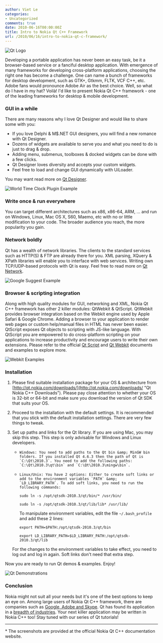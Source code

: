 ```yaml
---
author: Viet Le
categories:
- Uncategorized
comments: true
date: 2010-06-16T00:00:00Z
title: Intro to Nokia Qt C++ Framework
url: /2010/06/16/intro-to-nokia-qt-c-framework/
---
```


![Qt Logo](/res/2010/06/qt_image_thumb.png "Qt Logo")

Developing a portable application has never been an easy task, be it a browser-based service or a fanciful desktop application. With emergence of many frameworks for developing cross-platform applications, choosing the right one has become a challenge. One can name a bunch of frameworks for desktop development, such as GTK+, Gtkmm, FLTK, VCF C++, etc. Adobe fans would pronounce Adobe Air as the best choice. Well, so what do I have in my hat? Voilà! I'd like to present Nokia Qt C++ framework - one of the leading frameworks for desktop &amp; mobile development.

### GUI in a while

There are many reasons why I love Qt Designer and would like to share some with you:

* If you love Delphi &amp; M$.NET GUI designers, you will find a new romance with Qt Designer.
* Dozens of widgets are available to serve you and what you need to do is just to drag &amp; drop.
* Adding menu, submenus, toolboxes &amp; docked widgets can be done with a few clicks.
* Qt Designer loves diversity and accepts your custom widgets.
* Feel free to load and change GUI dynamically with UiLoader.

You may want read more on [Qt Designer][].

![World Time Clock Plugin Example](/res/2010/06/worldtimeclockplugin-example.png "World Time Clock Plugin Example")

### Write once &amp; run everywhere

You can target different architectures such as x86, x86-64, ARM, ... and run on Windows, Linux, Mac OS X, S60, Maemo, etc with no or little modification to your code. The broader audience you reach, the more popularity you gain.

### Network boldly

Qt has a wealth of network libraries. The clients to the standard services such as HTTP(S) &amp; FTP are already there for you. XML parsing, XQuery &amp; XPath libraries will enable you to interface with web services. Writing own TCP/UDP-based protocols with Qt is easy. Feel free to read more on [Qt Network][].

![Google Suggest Example](/res/2010/06/googlesuggest-example.png "Google Suggest Example")

### Browser &amp; scripting integration

Along with high quality modules for GUI, networking and XML, Nokia Qt C++ framework has other 2 killer modules: QtWebkit &amp; QtScript. QtWebkit provides browser integration based on the Webkit engine used by Apple Safari &amp; Google Chrome. Adding a browser to your application to render web pages or custom help/manual files in HTML has never been easier. QtScript exposes Qt objects to scripting with JS-like language. With QtScript you are empowered to do cross-platform scripting on your applications to increase productivity and encourage users to write their own extensions. Please refer to the official [Qt Script][] and [Qt Webkit][] documents and examples to explore more.

![Webkit Examples](/res/2010/06/webkit-examples.png "Webkit Examples")

### Installation

1. Please find suitable installation package for your OS &amp; architecture from [http://qt.nokia.com/downloads/](http://qt.nokia.com/downloads/ "Qt Nokia C++ Downloads"). Please pay close attention to whether your OS is 32-bit or 64-bit and make sure you download the version of Qt SDK that suits your OS.

2. Proceed to the installation with the default settings. It is recommended that you stick with the default installation settings. There are very few things to tweak.

3. Set up paths and links for the Qt library. If you are using Mac, you may skip this step. This step is only advisable for Windows and Linux developers.

    *     Windows: You need to add paths to the Qt bin &amp; MinGW bin folders. If you installed Qt 4.6.3 then the path of Qt is `C:\Qt\2010.3`. You need to add the following paths: `C:\Qt\2010.3\qt\bin` and `C:\Qt\2010.3\mingw\bin`.

    *     Linux/Unix: You have 2 options: Either to create soft links or add to the environment variables `PATH` &amp; `LD_LIBRARY_PATH`. To add soft links, you need to run the following commands:

        `sudo ln -s /opt/qtsdk-2010.3/qt/bin/* /usr/bin/`

        `sudo ln -s /opt/qtsdk-2010.3/qt/lib/lib* /usr/lib/`

        To manipulate environment variables, edit the file `~/.bash_profile` and add these 2 lines:

        `export PATH=$PATH:/opt/qtsdk-2010.3/qt/bin`

        `export LD_LIBRARY_PATH=$LD_LIBRARY_PATH:/opt/qtsdk-2010.3/qt/lib`

    For the changes to the environment variables to take effect, you need to log out and log in again. Soft links don't need that extra step.

Now you are ready to run Qt demos &amp; examples. Enjoy!

![Qt Demonstrations](/res/2010/06/qtdemo.png "Qt Demonstrations")

### Conclusion

Nokia might not suit all your needs but it's one of the best options to keep an eye on. Among large users of Nokia Qt C++ framework, there are companies such as [Google, Adobe and Skype](http://qt.nokia.com/qt-in-use/target/desktop/ "[Google, Adobe and Skype"). Qt has found its application in a [breadth of industries](http://qt.nokia.com/qt-in-use/). Your next killer application may be written in Nokia C++ too! Stay tuned with our series of Qt tutorials!

***

\* The screenshots are provided at the official Nokia Qt C++ documentation website.

[Qt Nokia C++ Downloads]: http://qt.nokia.com/downloads/ "Qt Nokia C++ Downloads"

[Qt Designer]: http://doc.qt.nokia.com/4.6/examples-designer.html "Qt Designer Examples"

[Qt Network]: http://doc.qt.nokia.com/4.6/examples-network.html "QtNetwork Examples"

[Qt Script]: http://doc.qt.nokia.com/4.6/examples-script.html "QtScript Examples"

[Qt Webkit]: http://doc.qt.nokia.com/4.6/examples-webkit.html "QtWebkit Examples"
